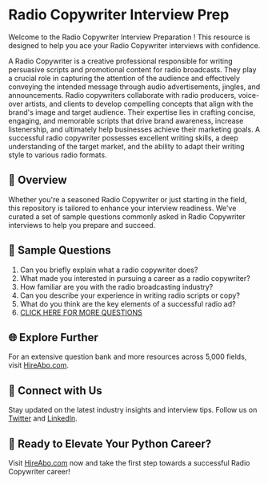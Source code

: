 # Radio Copywriter Interview Prep

Welcome to the Radio Copywriter Interview Preparation ! This resource is designed to help you ace your Radio Copywriter interviews with confidence.

A Radio Copywriter is a creative professional responsible for writing persuasive scripts and promotional content for radio broadcasts. They play a crucial role in capturing the attention of the audience and effectively conveying the intended message through audio advertisements, jingles, and announcements. Radio copywriters collaborate with radio producers, voice-over artists, and clients to develop compelling concepts that align with the brand's image and target audience. Their expertise lies in crafting concise, engaging, and memorable scripts that drive brand awareness, increase listenership, and ultimately help businesses achieve their marketing goals. A successful radio copywriter possesses excellent writing skills, a deep understanding of the target market, and the ability to adapt their writing style to various radio formats.

## 🚀 Overview

Whether you're a seasoned Radio Copywriter or just starting in the field, this repository is tailored to enhance your interview readiness. We've curated a set of sample questions commonly asked in Radio Copywriter interviews to help you prepare and succeed.

## 📝 Sample Questions

1. Can you briefly explain what a radio copywriter does?
2. What made you interested in pursuing a career as a radio copywriter?
3. How familiar are you with the radio broadcasting industry?
4. Can you describe your experience in writing radio scripts or copy?
5. What do you think are the key elements of a successful radio ad?
6. [CLICK HERE FOR MORE QUESTIONS](https://hireabo.com/job/8_2_25/Radio%20Copywriter)

## 🌐 Explore Further

For an extensive question bank and more resources across 5,000 fields, visit [HireAbo.com](https://www.hireabo.com).

## 📱 Connect with Us

Stay updated on the latest industry insights and interview tips. Follow us on [Twitter](https://twitter.com/hireabo) and [LinkedIn](https://www.linkedin.com/in/hire-abo-3609972a8/).

## 🚀 Ready to Elevate Your Python Career?

Visit [HireAbo.com](https://www.hireabo.com) now and take the first step towards a successful Radio Copywriter career!